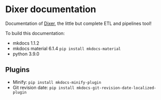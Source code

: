 # Dixer documentation

Documentation of [Dixer](https://dixer.stgo.do), the little but complete ETL and pipelines tool!

To build this documentation:

- mkdocs 1.1.2
- mkdocs material 6.1.4 `pip install mkdocs-material`
- python 3.9.0

## Plugins

- Minify: `pip install mkdocs-minify-plugin`
- Git revision date: `pip install mkdocs-git-revision-date-localized-plugin`